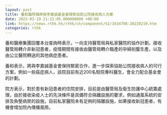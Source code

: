 ```yaml
---
layout: post
title: 養和醫院稱將與李嘉誠基金會探索協助公院接收病人方案
date: 2022-02-19 21:21:05.000000000 +08:00
link: https://news.rthk.hk/rthk/ch/component/k2/1634708-20220219.htm
categories: rthk
---
```


養和醫療集團回覆本台查詢時表示，一向支持醫管局與私家醫院的協作計劃，接收醫管局轉介非新冠患者，疫情期間有接收由醫管局轉介臨產的孕婦剖腹生產，以及由公立醫院轉送的其他病症患者。

養和表示，將與李嘉誠基金會保持緊密合作，進一步探索協助公院接收病人的可行方案，例如一些癌症病人，該院目前有近200名駐院專科醫生，會全力配合基金會的計劃。

院方表示，對於患有新冠患者的住院安排，目前是由醫管局及衛生防護中心統籌處理，由於接收染疫人士的先決條件是具備符合隔離設施的要求，例如通風系統的安排及負壓病房的設施，目前私家醫院未有足夠的隔離設施，如果接收新冠患者，有機會增加院內傳播風險。
